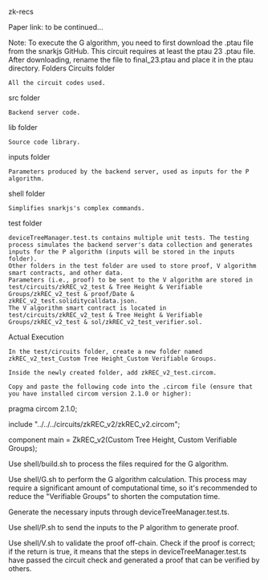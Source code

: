 zk-recs

Paper link: to be continued...

Note: To execute the G algorithm, you need to first download the .ptau file from the snarkjs GitHub. This circuit requires at least the ptau 23 .ptau file. After downloading, rename the file to final_23.ptau and place it in the ptau directory.
Folders
Circuits folder

    All the circuit codes used.

src folder

    Backend server code.

lib folder

    Source code library.

inputs folder

    Parameters produced by the backend server, used as inputs for the P algorithm.

shell folder

    Simplifies snarkjs's complex commands.

test folder

    deviceTreeManager.test.ts contains multiple unit tests. The testing process simulates the backend server's data collection and generates inputs for the P algorithm (inputs will be stored in the inputs folder).
    Other folders in the test folder are used to store proof, V algorithm smart contracts, and other data.
    Parameters (i.e., proof) to be sent to the V algorithm are stored in test/circuits/zkREC_v2_test & Tree Height & Verifiable Groups/zkREC_v2_test & proof/Date & zkREC_v2_test.soliditycalldata.json.
    The V algorithm smart contract is located in test/circuits/zkREC_v2_test & Tree Height & Verifiable Groups/zkREC_v2_test & sol/zkREC_v2_test_verifier.sol.

Actual Execution

    In the test/circuits folder, create a new folder named zkREC_v2_test_Custom Tree Height_Custom Verifiable Groups.

    Inside the newly created folder, add zkREC_v2_test.circom.

    Copy and paste the following code into the .circom file (ensure that you have installed circom version 2.1.0 or higher):

pragma circom 2.1.0;

include "../../../circuits/zkREC_v2/zkREC_v2.circom";

component main = ZkREC_v2(Custom Tree Height, Custom Verifiable Groups);

Use shell/build.sh to process the files required for the G algorithm.

Use shell/G.sh to perform the G algorithm calculation. This process may require a significant amount of computational time, so it's recommended to reduce the "Verifiable Groups" to shorten the computation time.

Generate the necessary inputs through deviceTreeManager.test.ts.

Use shell/P.sh to send the inputs to the P algorithm to generate proof.

Use shell/V.sh to validate the proof off-chain. Check if the proof is correct; if the return is true, it means that the steps in deviceTreeManager.test.ts have passed the circuit check and generated a proof that can be verified by others.
